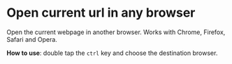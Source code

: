 # Open current url in any browser
Open the current webpage in another browser. Works with Chrome, Firefox, Safari and Opera.

**How to use**: double tap the `ctrl` key and choose the destination browser.
